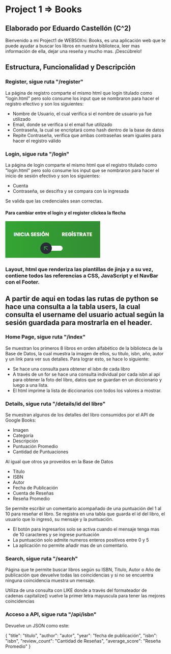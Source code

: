 # Project 1 => Books

## Elaborado por Eduardo Castellón (C^2)

Bienvenido a mi Project1 de WEB50Xni: Books, es una aplicación web que te puede ayudar a buscar los libros en nuestra biblioteca, leer mas información de ella, dejar una reseña y mucho mas. ¡Descúbrelo!


## Estructura, Funcionalidad y Descripción

### Register, sigue ruta "/register"

La página de registro comparte el mismo html que login titulado como "login.html" pero solo consume los input que se nombraron para hacer el registro efectivo y son los siguientes:

* Nombre de Usuario, el cual verifica si el nombre de usuario ya fue utilizado
* Email, donde se verifica si el email fue utilizado
* Contraseña, la cual se encriptará como hash dentro de la base de datos
* Repite Contraseña, verifica que ambas contraseñas seam iguales para hacer el registro válido

### Login, sigue ruta "/login"

La página de login comparte el mismo html que el registro titulado como "login.html" pero solo consume los input que se nombraron para hacer el inicio de sesión efectivo y son los siguientes:

* Cuenta
* Contraseña, se descifra y se compara con la ingresada

Se valida que las credenciales sean correctas.

#### Para cambiar entre el login y el register clickea la flecha
![Imagen](./static/images/login-slide.png)


### Layout, html que renderiza las plantillas de jinja y a su vez, contiene todos las referencias a CSS, JavaScript y el NavBar con el Footer.


## A partir de aqui en todas las rutas de python se hace una consulta a la tabla users, la cual consulta el username del usuario actual según la sesión guardada para mostrarla en el header.

### Home Page, sigue ruta "/index"

Se muestran los primeros 8 libros en orden alfabético de la biblioteca de la Base de Datos, la cual muestra la imagen de ellos, su titulo, isbn, año, autor y un link para ver sus detalles. Para lograr esto, se hace lo siguiente:

+ Se hace una consulta para obtener el isbn de cada libro
+ A través de un for se hace una consulta individual por cada isbn al api para obtener la foto del libro, datos que se guardan en un diccionario y luego a una lista.
+ El html imprime la lista de diccionarios con todos los valores a mostrar.

### Details, sigue ruta "/details/id del libro"

Se muestran algunos de los detalles del libro consumidos por el API de Google Books:
* Imagen
* Categoría
* Descripción
* Puntuación Promedio
* Cantidad de Puntuaciones

Al igual que otros ya proveídos en la Base de Datos

* Título
* ISBN
* Autor
* Fecha de Publicación
* Cuenta de Reseñas
* Reseña Promedio

Se permite escribir un comentario acompañado de una puntuación del 1 al 10 para reseñar el libro. Se registra en una tabla que guarda el id del libro, el usuario que lo ingresó, su mensaje y la puntuación.

* El botón para ingresarlos solo se activa cuando el mensaje tenga mas de 10 caracteres y se ingrese puntuación
* La puntuación solo admite numeros enteros positivos entre 0 y 5
* La aplicación no permite añadir mas de un comentario.

### Search, sigue ruta "/search"

Página que te permite buscar libros según su ISBN, Titulo, Autor o Año de publicación que devuelve todas las coincidencias y si no se encuentra ninguna coincidencia muestra un mensaje.

Utiliza de una consulta con LIKE donde a través del formateador de cadenas capitalize() vuelve la primer letra mayuscula para tener las mejores coincidencias

### Acceso a API, sigue ruta "/api/isbn"

Devuelve un JSON como este:

{
    "title": "titulo",
    "author": "autor",
    "year": "fecha de publicación",
    "isbn": "isbn",
    "review_count": "Cantidad de Reseñas",
    "average_score": "Reseña Promedio"
}
